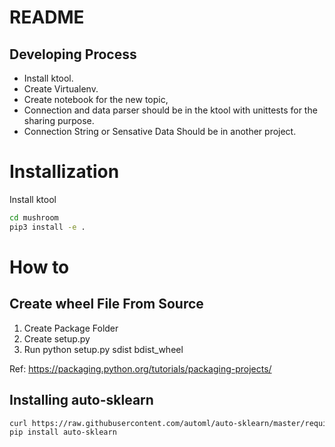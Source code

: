 # README

## Developing Process
- Install ktool.
- Create Virtualenv.
- Create notebook for the new topic,
- Connection and data parser should be in the ktool with unittests for the sharing purpose.
- Connection String or Sensative Data Should be in another project.

# Installization

Install ktool

``` sh
cd mushroom
pip3 install -e .
```


# How to
## Create wheel File From Source
1. Create Package Folder
2. Create setup.py
3. Run python setup.py sdist bdist_wheel

Ref: https://packaging.python.org/tutorials/packaging-projects/

## Installing auto-sklearn 
``` sh
curl https://raw.githubusercontent.com/automl/auto-sklearn/master/requirements.txt | xargs -n 1 -L 1 pip install
pip install auto-sklearn
```
